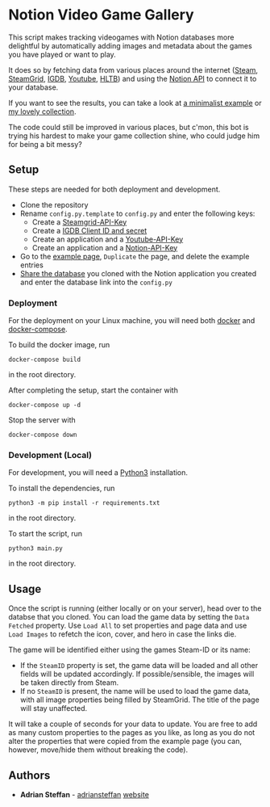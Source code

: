 # Notion Video Game Gallery

 This script makes tracking videogames with Notion databases more delightful by automatically adding images and metadata about the games you have played or want to play.

It does so by fetching data from various places around the internet ([Steam](https://store.steampowered.com/), [SteamGrid](https://www.steamgriddb.com/), [IGDB](https://www.igdb.com/), [Youtube](https://www.youtube.com/), [HLTB](https://howlongtobeat.com/)) and using the [Notion API](https://developers.notion.com/) to connect it to your database.

If you want to see the results, you can take a look at [a minimalist example](https://adriansteffan.notion.site/288d8bda00e6470f964b746d96b7219c?v=8991ff720345476285cd3b172e3003b4) or [my lovely collection](https://adriansteffan.notion.site/8358e5f496f846a4a4e9ded10d67fa27?v=4578337d13cb4addb6326c85fe4ab539).

The code could still be improved in various places, but c'mon, this bot is trying his hardest to make your game collection shine, who could judge him for being a bit messy?


## Setup

These steps are needed for both deployment and development.

* Clone the repository
* Rename `config.py.template` to `config.py` and enter the following keys:
    * Create a [Steamgrid-API-Key](https://www.steamgriddb.com/profile/preferences/api)
    * Create a [IGDB Client ID and secret](https://api-docs.igdb.com/#account-creation) 
    * Create an application and a [Youtube-API-Key](https://developers.google.com/youtube/v3/quickstart/python)
    * Create an application and a [Notion-API-Key](https://developers.notion.com/docs/getting-started#step-1-create-an-integration)
* Go to the [example page](https://adriansteffan.notion.site/288d8bda00e6470f964b746d96b7219c?v=8991ff720345476285cd3b172e3003b4), `Duplicate` the page, and delete the example entries
* [Share the database](https://developers.notion.com/docs/getting-started#step-2-share-a-database-with-your-integration) you cloned with the Notion application you created and enter the database link into the `config.py`



### Deployment

For the deployment on your Linux machine, you will need both [docker](https://docs.docker.com/engine/install/) and [docker-compose](https://docs.docker.com/compose/install/).

To build the docker image, run 

```
docker-compose build
```

in the root directory.

After completing the setup, start the container with

```
docker-compose up -d
```

Stop the server with

```
docker-compose down
```


### Development (Local)

For development, you will need a [Python3](https://www.python.org/downloads/) installation.

To install the dependencies, run
```
python3 -m pip install -r requirements.txt
```
in the root directory.

To start the script, run

```
python3 main.py
```
in the root directory.

## Usage

Once the script is running (either locally or on your server), head over to the databse that you cloned.
You can load the game data by setting the `Data Fetched` property. Use `Load All` to set properties and page data and use `Load Images` to refetch the icon, cover, and hero in case the links die.

The game will be identified either using the games Steam-ID or its name:

* If the `SteamID` property is set, the game data will be loaded and all other fields will be updated accordingly. If possible/sensible, the images will be taken directly from Steam.
* If no `SteamID` is present, the name will be used to load the game data, with all image properties being filled by SteamGrid. The title of the page will stay unaffected.

It will take a couple of seconds for your data to update.
You are free to add as many custom properties to the pages as you like, as long as you do not alter the properties that were copied from the example page (you can, however, move/hide them without breaking the code).

## Authors

* **Adrian Steffan** - [adriansteffan](https://github.com/adriansteffan) [website](https://adriansteffan.com/)
